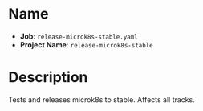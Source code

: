 # Name

- **Job**: `release-microk8s-stable.yaml`
- **Project Name**: `release-microk8s-stable`

# Description

Tests and releases microk8s to stable. Affects all tracks.
